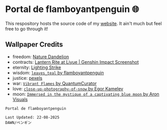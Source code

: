# Portal de flamboyantpenguin 🌐

This respository hosts the source code of my [website](https://flamboyantpenguin.in). It ain't much but feel free to go through it!

## Wallpaper Credits

- freedom: [Nature Dandelion](https://wall.alphacoders.com/big.php?i=938855)
- contracts: [Lantern Rite at Liyue | Genshin Impact Screenshot](https://in.pinterest.com/pin/344877283973458278/)
- eternity: [Lighting Strike](https://applescoop.org/view?wallpaper=948)
- wisdom: [`leaves_teal` by flamboyantpenguin](https://data.dawn.org.in/s/kSSESjQfgtSJ7jM)
- justice: [pexels](https://images.pexels.com/photos/1147124/pexels-photo-1147124.jpeg)
- war: [`Vibrant Flames` by QuantumCurator](https://wall.alphacoders.com/big.php?i=1383004)
- love: [`close-up-photography-of-snow` by Egor Kamelev](https://www.pexels.com/photo/close-up-photography-of-snowflake-813872/)
- moon: [`Immersed in the mystique of a captivating blue moon` by Aron Visuals](https://unsplash.com/photos/a-full-moon-is-seen-through-the-clouds-jJ_CskRaG3g)

```Txt
Portal de flamboyantpenguin

Last Updated: 22-08-2025
DAWN/ペンギン
```
